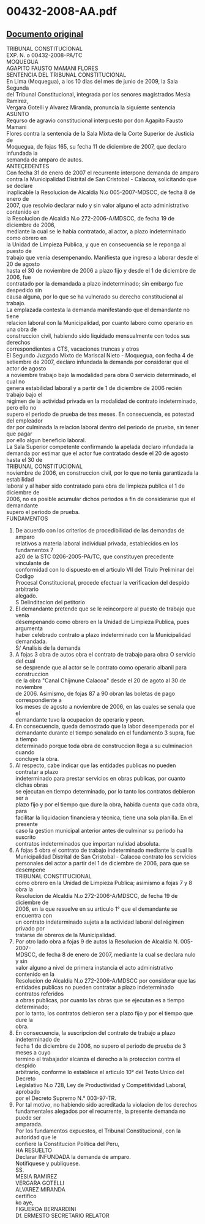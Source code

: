 
00432-2008-AA.pdf
=================
  
[Documento original](https://tc.gob.pe/jurisprudencia/2009/00432-2008-AA.pdf)  
---  
TRIBUNAL CONSTITUCIONAL  
EXP. N. o 00432-2008-PA/TC  
MOQUEGUA  
AGAPITO FAUSTO MAMANI FLORES  
SENTENCIA DEL TRIBUNAL CONSTITUCIONAL  
En Lima (Moquegua), a los 10 dias del mes de junio de 2009, la Sala Segunda  
del Tribunal Constitucional, integrada por los senores magistrados Mesia Ramirez,  
Vergara Gotelli y Alvarez Miranda, pronuncia la siguiente sentencia  
ASUNTO  
Requrso de agravio constitucional interpuesto por don Agapito Fausto Mamani  
Flores contra la sentencia de la Sala Mixta de la Corte Superior de Justicia de  
Moquegua, de fojas 165, su fecha 11 de diciembre de 2007, que declaro infundada la  
semanda de amparo de autos.  
ANTEÇEDENTES  
Con fecha 31 de enero de 2007 el recurrente interpone demanda de amparo  
contra la Municipalidad Distrital de San Cristobal - Calacoa, solicitando que se declare  
inaplicable la Resolucion de Alcaldia N.o 005-2007-MDSCC, de fecha 8 de enero de  
2007, que resolvio declarar nulo y sin valor alguno el acto administrativo contenido en  
la Resolucion de Alcaldia N.o 272-2006-A/MDSCC, de fecha 19 de diciembre de 2006,  
mediante la cual se le habia contratado, al actor, a plazo indeterminado como obrero en  
la Unidad de Limpieza Publica, y que en consecuencia se le reponga al puesto de  
trabajo que venia desempenando. Manifiesta que ingreso a laborar desde el 20 de agosto  
hasta el 30 de noviembre de 2006 a plazo fijo y desde el 1 de diciembre de 2006, fue  
contratado por la demandada a plazo indeterminado; sin embargo fue despedido sin  
causa alguna, por lo que se ha vulnerado su derecho constitucional al trabajo.  
La emplazada contesta la demanda manifestando que el demandante no tiene  
relacion laboral con la Municipalidad, por cuanto laboro como operario en una obra de  
construccion civil, habiendo sido liquidado mensualmente con todos sus derechos  
correspondientes a CTS, vacaciones truncas y otros  
El Segundo Juzgado Mixto de Mariscal Nieto - Moquegua, con fecha 4 de  
setiembre de 2007, declaro infundada la demanda por considerar que el actor de agosto  
a noviembre trabajo bajo la modalidad para obra 0 servicio determinado, el cual no  
genera estabilidad laboral y a partir de 1 de diciembre de 2006 recién trabajo bajo el  
régimen de la actividad privada en la modalidad de contrato indeterminado, pero ello no  
supero el periodo de prueba de tres meses. En consecuencia, es potestad del empleador  
dar por culminada la relacion laboral dentro del periodo de prueba, sin tener que pagar  
por ello algun beneficio laboral.  
La Sala Superior competente confirmando la apelada declaro infundada la  
demanda por estimar que el actor fue contratado desde el 20 de agosto hasta el 30 de  
TRIBUNAL CONSTITUCIONAL  
noviembre de 2006, en construccion civil, por lo que no tenia garantizada la estabilidad  
laboral y al haber sido contratado para obra de limpieza publica el 1 de diciembre de  
2006, no es posible acumular dichos periodos a fin de considerarse que el demandante  
supero el periodo de prueba.  
FUNDAMENTOS  
1. De acuerdo con los criterios de procedibilidad de las demandas de amparo  
relativos a materia laboral individual privada, establecidos en los fundamentos 7  
a20 de la STC 0206-2005-PA/TC, que constituyen precedente vinculante de  
conformidad con lo dispuesto en el articulo VII del Titulo Preliminar del Codigo  
Procesal Constitucional, procede efectuar la verificacion del despido arbitrario  
alegado.  
S Delinditacion del petitorio  
2. El demandante pretende que se le reincorpore al puesto de trabajo que venia  
désempenando como obrero en la Unidad de Limpieza Publica, pues argumenta  
haber celebrado contrato a plazo indeterminado con la Municipalidad  
demandada.  
S/ Analisis de la demanda  
3. A fojas 3 obra de autos obra el contrato de trabajo para obra O servicio del cual  
se desprende que al actor se le contrato como operario albanil para construccion  
de la obra "Canal Chijmune Calacoa" desde el 20 de agoto al 30 de noviembre  
de 2006. Asimismo, de fojas 87 a 90 obran las boletas de pago correspondiente a  
los meses de agosto a noviembre de 2006, en las cuales se senala que el  
demandante tuvo la ocupacion de operario y peon.  
4. En consecuencia, queda demostrado que la labor desempenada por el  
demandante durante el tiempo senalado en el fundamento 3 supra, fue a tiempo  
determinado porque toda obra de construccion llega a su culminacion cuando  
concluye la obra.  
5. Al respecto, cabe indicar que las entidades publicas no pueden contratar a plazo  
indeterminado para prestar servicios en obras publicas, por cuanto dichas obras  
se ejecutan en tiempo determinado, por lo tanto los contratos debieron ser a  
plazo fijo y por el tiempo que dure la obra, habida cuenta que cada obra, para  
facilitar la liquidacion financiera y técnica, tiene una sola planilla. En el presente  
caso la gestion municipal anterior antes de culminar su periodo ha suscrito  
contratos indeterminados que importan nulidad absoluta.  
6. A fojas 5 obra el contrato de trabajo indeterminado mediante la cual la  
Municipalidad Distrital de San Cristobal - Calacoa contrato los servicios  
personales del actor a partir del 1 de diciembre de 2006, para que se desempene  
TRIBUNAL CONSTITUCIONAL  
como obrero en la Unidad de Limpieza Publica; asimismo a fojas 7 y 8 obra la  
Resolucion de Alcaldia N.o 272-2006-A/MDSCC, de fecha 19 de diciembre de  
2006, en la que resuelve en su articulo 1° que el demandante se encuentra con  
un contrato indeterminado sujeta a la actividad laboral del régimen privado por  
tratarse de obreros de la Municipalidad.  
7. Por otro lado obra a fojas 9 de autos la Resolucion de Alcaldia N. 005-2007-  
MDSCC, de fecha 8 de enero de 2007, mediante la cual se declara nulo y sin  
valor alguno a nivel de primera instancia el acto administrativo contenido en la  
Resolucion de Alcaldia N.o 272-2006-A/MDSCC por considerar que las  
entidades publicas no pueden contratar a plazo indeterminado contratos referidos  
a obras publicas, por cuanto las obras que se ejecutan es a tiempo determinado;  
por lo tanto, los contratos debieron ser a plazo fijo y por el tiempo que dure la  
obra.  
8. En consecuencia, la suscripcion del contrato de trabajo a plazo indeterminado de  
fecha 1 de diciembre de 2006, no supero el periodo de prueba de 3 meses a cuyo  
termino el trabajador alcanza el derecho a la proteccion contra el despido  
arbitrario, conforme lo establece el articulo 10° del Texto Unico del Decreto  
Legislativo N.o 728, Ley de Productividad y Competitividad Laboral, aprobado  
por el Decreto Supremo N.° 003-97-TR.  
9. Por tal motivo, no habiendo sido acreditada la violacion de los derechos  
fundamentales alegados por el recurrente, la presente demanda no puede ser  
amparada.  
Por los fundamentos expuestos, el Tribunal Constitucional, con la autoridad que le  
confiere la Constitucion Politica del Peru,  
HA RESUELTO  
Declarar INFUNDADA la demanda de amparo.  
Notifiquese y publiquese.  
SS.  
MESIA RAMIREZ  
VERGARA GOTELLI  
ALVAREZ MIRANDA  
certifico  
ko aye,  
FIGUEROA BERNARDINI  
Df. ERMESTO SECRETARIO RELATOR